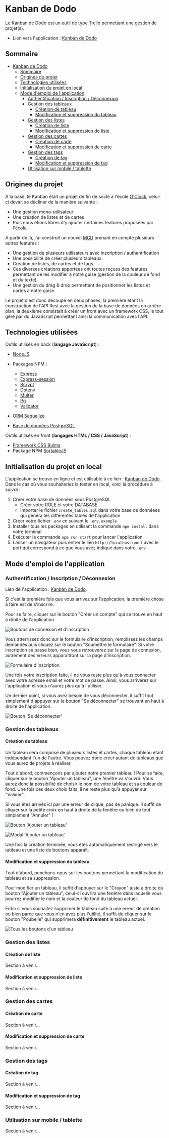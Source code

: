 # Kanban de Dodo

Le Kanban de Dodo est un outil de type [Trello](https://trello.com/) permettant une gestion de projet(s).

- Lien vers l'application : [Kanban de Dodo](http://54.236.33.34/)

## Sommaire

- [Kanban de Dodo](#kanban-de-dodo)
  - [Sommaire](#sommaire)
  - [Origines du projet](#origines-du-projet)
  - [Technologies utilisées](#technologies-utilisées)
  - [Initialisation du projet en local](#initialisation-du-projet-en-local)
  - [Mode d'emploi de l'application](#mode-demploi-de-lapplication)
    - [Authentification / Inscription / Déconnexion](#authentification--inscription--déconnexion)
    - [Gestion des tableaux](#gestion-des-tableaux)
      - [Création de tableau](#création-de-tableau)
      - [Modification et suppression du tableau](#modification-et-suppression-du-tableau)
    - [Gestion des listes](#gestion-des-listes)
      - [Création de liste](#création-de-liste)
      - [Modification et suppression de liste](#modification-et-suppression-de-liste)
    - [Gestion des cartes](#gestion-des-cartes)
      - [Création de carte](#création-de-carte)
      - [Modification et suppression de carte](#modification-et-suppression-de-carte)
    - [Gestion des tags](#gestion-des-tags)
      - [Création de tag](#création-de-tag)
      - [Modification et suppression de tag](#modification-et-suppression-de-tag)
    - [Utilisation sur mobile / tablette](#utilisation-sur-mobile--tablette)

## Origines du projet

A la base, le Kanban était un projet de fin de socle à l'école [O'Clock](https://oclock.io/), celui-ci devait se décliner de la manière suivante :

- Une gestion mono-utilisateur
- Une création de listes et de cartes
- Puis nous étions libres d'y ajouter certaines features proposées par l'école

A partir de là, j'ai construit un nouvel [MCD](./docs/conception-bdd.md) prenant en compte plusieurs autres features :

- Une gestion de plusieurs utilisateurs avec inscription / authentification
- Une possibilité de créer plusieurs tableaux
- Création de listes, de cartes et de tags
- Ces diverses créations apportées ont toutes reçues des features permettant de les modifier à notre guise (gestion de la couleur de fond et du texte)
- Une gestion du drag & drop permettant de positionner les listes et cartes à notre guise

Le projet s'est donc découpé en deux phases, la première étant la construction de l'API Rest avec la gestion de la base de données en arrière-plan, la deuxième consistait à créer un front avec un framework CSS, le tout géré par du JavaScript permettant ainsi la communication avec l'API.

## Technologies utilisées

Outils utilisés en back (**langage JavaScript**) :

- [NodeJS](https://nodejs.org/)

- Packages NPM :
  - [Express](https://www.npmjs.com/package/express)
  - [Express-session](https://www.npmjs.com/package/express-session)
  - [Bcrypt](https://www.npmjs.com/package/bcrypt)
  - [Dotenv](https://www.npmjs.com/package/dotenv)
  - [Multer](https://www.npmjs.com/package/multer)
  - [Pg](https://www.npmjs.com/package/pg)
  - [Validator](https://www.npmjs.com/package/validator)
  
- [ORM Sequelize](https://sequelize.org/)
- [Base de données PostgreSQL](https://www.postgresql.org/)

Outils utilisés en front (**langages HTML / CSS / JavaScript**) :

- [Framework CSS Bulma](https://bulma.io/)
- Package NPM [SortableJS](https://www.npmjs.com/package/sortablejs)

## Initialisation du projet en local

L'application se trouve en ligne et est utilisable à ce lien : [Kanban de Dodo](http://54.236.33.34/).
Dans le cas où vous souhaiteriez la tester en local, voici la procédure à suivre :

1. Créer votre base de données sous PostgreSQL
    - Créer votre ROLE et votre DATABASE
    - Importer le fichier `create_tables.sql` dans votre base de donnéees qui généra les différentes tables de l'application
2. Créer votre fichier `.env` en suivant le `.env.example`
3. Installer tous les packages en utilisant la commande `npm install` dans votre terminal
4. Exécuter la commande `npm run start` pour lancer l'application
5. Lancer un navigateur puis entrer le lien `http://localhost:port` avec le port qui correspond à ce que vous avez indiqué dans votre `.env`

## Mode d'emploi de l'application

### Authentification / Inscription / Déconnexion

Lien de l'application : [Kanban de Dodo](http://54.236.33.34/).

Si c'est la première fois que vous arrivez sur l'application, la première chose à faire est de s'inscrire.

Pour se faire, cliquer sur le bouton "Créer un compte" qui se trouve en haut à droite de l'application.

![Boutons de connexion et d'inscription](./docs/pictures/login-register-buttons.png)

Vous atterrissez donc sur le formulaire d'inscription, remplissez les champs demandés puis cliquez sur le bouton "Soumettre le formulaire". Si votre inscription se passe bien, vous vous retrouverez sur la page de connexion, autrement des erreurs apparaîtront sur la page d'inscription.

![Formulaire d'inscription](./docs/pictures/register-form.png)

Une fois votre inscription faite, il ne vous reste plus qu'à vous connecter avec votre adresse email et votre mot de passe. Ainsi, vous arriverez sur l'application et vous n'aurez plus qu'à l'utiliser.

Un dernier point, si vous avez besoin de vous déconnecter, il suffit tout simplement d'appuyer sur le bouton "Se déconnecter" se trouvant en haut à droite de l'application.

![Bouton 'Se déconnecter'](./docs/pictures/logout-button.png)

### Gestion des tableaux

#### Création de tableau

Un tableau sera composé de plusieurs listes et cartes, chaque tableau étant indépendant l'un de l'autre. Vous pouvez donc créer autant de tableaux que vous aurez de projets à réaliser.

Tout d'abord, commençons par ajouter notre premier tableau ! Pour se faire, cliquer sur le bouton "Ajouter un tableau", une fenêtre va s'ouvrir. Vous aurez donc la possibilité de choisir le nom de votre tableau et sa couleur de fond. Une fois ces deux choix faits, il ne reste plus qu'à appuyer sur "Valider".

Si vous êtes arrivés ici par une erreur de clique, pas de panique. Il suffit de cliquer sur la petite croix en haut à droite de la fenêtre ou bien de tout simplement "Annuler" !

![Bouton 'Ajouter un tableau'](./docs/pictures/add-button-table.png)

![Modal 'Ajouter un tableau'](./docs/pictures/add-table-form.png)

Une fois la création terminée, vous êtes automatiquement redirigé vers le tableau et une liste de boutons apparaît.

#### Modification et suppression du tableau

Tout d'abord, penchons-nous sur les boutons permettant la modification du tableau et sa suppression.

Pour modifier un tableau, il suffit d'appuyer sur le "Crayon" juste à droite du bouton "Ajouter un tableau", celui-ci ouvrira une fenêtre dans laquelle vous pourrez modifier le nom et la couleur de fond du tableau actuel.

Enfin si vous souhaitez supprimer le tableau suite à une erreur de création ou bien parce que vous n'en avez plus l'utilité, il suffit de cliquer sur le bouton "Poubelle" qui supprimera **définitivement** le tableau actuel.

![Tous les boutons d'un tableau](./docs/pictures/table-buttons.png)

### Gestion des listes

#### Création de liste

Section à venir...

#### Modification et suppression de liste

Section à venir...

### Gestion des cartes

#### Création de carte

Section à venir...

#### Modification et suppression de carte

Section à venir...

### Gestion des tags

#### Création de tag

Section à venir...

#### Modification et suppression de tag

Section à venir...

### Utilisation sur mobile / tablette

Section à venir...
